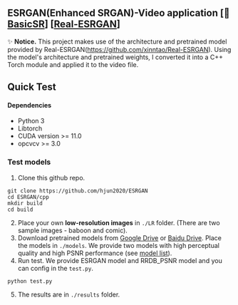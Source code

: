 ## ESRGAN(Enhanced SRGAN)-Video application  [:rocket: [BasicSR](https://github.com/xinntao/BasicSR)] [[Real-ESRGAN](https://github.com/xinntao/Real-ESRGAN)]

:sparkles: **Notice.**
This project makes use of the architecture and pretrained model provided by Real-ESRGAN(https://github.com/xinntao/Real-ESRGAN). Using the model's architecture and pretrained weights, I converted it into a C++ Torch module and applied it to the video file.



## Quick Test
#### Dependencies
- Python 3
- Libtorch 
- CUDA version >= 11.0
- opcvcv >= 3.0


### Test models
1. Clone this github repo.
```
git clone https://github.com/hjun2020/ESRGAN
cd ESRGAN/cpp
mkdir build
cd build

```
2. Place your own **low-resolution images** in `./LR` folder. (There are two sample images - baboon and comic).
3. Download pretrained models from [Google Drive](https://drive.google.com/drive/u/0/folders/17VYV_SoZZesU6mbxz2dMAIccSSlqLecY) or [Baidu Drive](https://pan.baidu.com/s/1-Lh6ma-wXzfH8NqeBtPaFQ). Place the models in `./models`. We provide two models with high perceptual quality and high PSNR performance (see [model list](https://github.com/xinntao/ESRGAN/tree/master/models)).
4. Run test. We provide ESRGAN model and RRDB_PSNR model and you can config in the `test.py`.
```
python test.py
```
5. The results are in `./results` folder.
